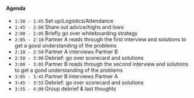 #### Agenda

 - `1:30 - 1:45` Set up/Logistics/Attendance
 - `1:45 - 2:00` Share out advice/highs and lows
 - `2:00 - 2:05` Briefly go over whiteboarding strategy
 - `2:05 - 2:10` Partner A reads through the first interview and solutions to get a good understanding of the problems
 - `2:10 - 2:50` Partner A interviews Partner B
 - `2:50 - 3:00` Debrief: go over scorecard and solutions
 - `3:00 - 3:05` Partner B reads through the second interview and solutions to get a good understanding of the problems
 - `3:05 - 3:45` Partner B interviews Partner A
 - `3:45 - 3:55` Debrief: go over scorecard and solutions
 - `3:55 - 4:00` Group debrief & last thoughts
